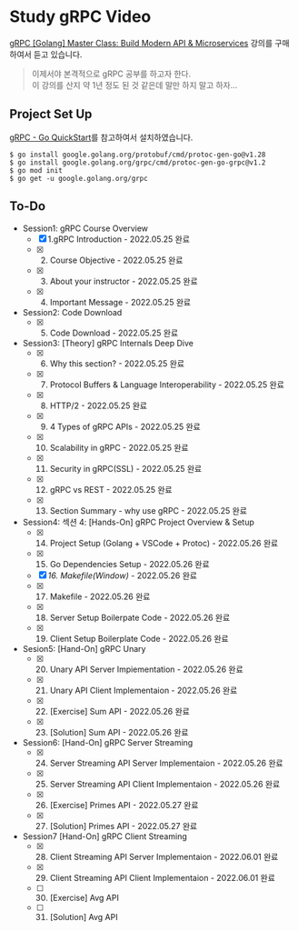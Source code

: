 # Study gRPC Video
[gRPC [Golang] Master Class: Build Modern API & Microservices](https://www.udemy.com/course/grpc-golang/) 강의를 구매하여서 듣고 있습니다.

> 이제서야 본격적으로 gRPC 공부를 하고자 한다.  
이 강의를 산지 약 1년 정도 된 것 같은데 말만 하지 말고 하자...

## Project Set Up
[gRPC - Go QuickStart](https://grpc.io/docs/languages/go/quickstart/)를 참고하여서 설치하였습니다.
```shell
$ go install google.golang.org/protobuf/cmd/protoc-gen-go@v1.28
$ go install google.golang.org/grpc/cmd/protoc-gen-go-grpc@v1.2
$ go mod init
$ go get -u google.golang.org/grpc
```

## To-Do
- Session1: gRPC Course Overview
    - [X] 1.gRPC Introduction - 2022.05.25 완료
    - [X] 2. Course Objective - 2022.05.25 완료
    - [X] 3. About your instructor - 2022.05.25 완료
    - [X] 4. Important Message - 2022.05.25 완료
- Session2: Code Download
    - [X] 5. Code Download - 2022.05.25 완료
- Session3: [Theory] gRPC Internals Deep Dive
    - [X] 6. Why this section? - 2022.05.25 완료
    - [X] 7. Protocol Buffers & Language Interoperability - 2022.05.25 완료
    - [X] 8. HTTP/2 - 2022.05.25 완료
    - [X] 9. 4 Types of gRPC APIs - 2022.05.25 완료
    - [X] 10. Scalability in gRPC - 2022.05.25 완료
    - [X] 11. Security in gRPC(SSL) - 2022.05.25 완료
    - [X] 12. gRPC vs REST - 2022.05.25 완료
    - [X] 13. Section Summary - why use gRPC - 2022.05.25 완료
- Session4: 섹션 4: [Hands-On] gRPC Project Overview & Setup
    - [X] 14. Project Setup (Golang + VSCode + Protoc) - 2022.05.26 완료
    - [X] 15. Go Dependencies Setup - 2022.05.26 완료
    - [X] *16. Makefile(Window)* - 2022.05.26 완료
    - [X] 17. Makefile - 2022.05.26 완료
    - [X] 18. Server Setup Boilerpate Code - 2022.05.26 완료
    - [X] 19. Client Setup Boilerplate Code - 2022.05.26 완료
- Sesion5: [Hand-On] gRPC Unary
    - [X] 20. Unary API Server Impiementation - 2022.05.26 완료
    - [X] 21. Unary API Client Implementaion - 2022.05.26 완료
    - [X] 22. [Exercise] Sum API - 2022.05.26 완료
    - [X] 23. [Solution] Sum API - 2022.05.26 완료
- Session6: [Hand-On] gRPC Server Streaming
    - [X] 24. Server Streaming API Server Implementaion - 2022.05.26 완료
    - [X] 25. Server Streaming API Client Implementaion - 2022.05.26 완료
    - [X] 26. [Exercise] Primes API  - 2022.05.27 완료
    - [X] 27. [Solution] Primes API - 2022.05.27 완료
- Session7 [Hand-On] gRPC Client Streaming
    - [X] 28. Client Streaming API Server Implementaion - 2022.06.01 완료
    - [X] 29. Client Streaming API Client Implementaion - 2022.06.01 완료
    - [ ] 30. [Exercise] Avg API
    - [ ] 31. [Solution] Avg API